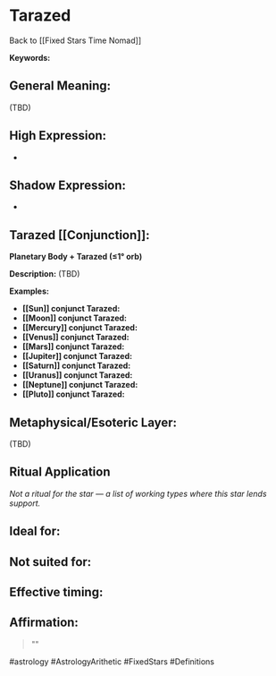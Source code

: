 # Tarazed

Back to [[Fixed Stars Time Nomad]]

**Keywords:** 

## General Meaning:
(TBD)

## High Expression:
- 

## Shadow Expression:
- 

## Tarazed [[Conjunction]]:

**Planetary Body + Tarazed (≤1° orb)**

**Description:**
(TBD)

**Examples:**
- **[[Sun]] conjunct Tarazed:** 
- **[[Moon]] conjunct Tarazed:** 
- **[[Mercury]] conjunct Tarazed:** 
- **[[Venus]] conjunct Tarazed:** 
- **[[Mars]] conjunct Tarazed:** 
- **[[Jupiter]] conjunct Tarazed:** 
- **[[Saturn]] conjunct Tarazed:** 
- **[[Uranus]] conjunct Tarazed:** 
- **[[Neptune]] conjunct Tarazed:** 
- **[[Pluto]] conjunct Tarazed:** 

## Metaphysical/Esoteric Layer:
(TBD)

## Ritual Application
*Not a ritual for the star — a list of working types where this star lends support.*

**Ideal for:**
- 
**Not suited for:**
- 
**Effective timing:**
- 

## Affirmation:

> ""

#astrology #AstrologyArithetic #FixedStars #Definitions
